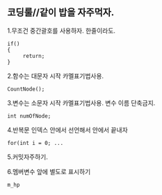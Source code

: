 
## 코딩룰//같이 밥을 자주먹자.

1.무조건 중간괄호를 사용하자. 한줄이라도.
```
if()
{
     return;
}
```
2.함수는 대문자 시작 카멜표기법사용.
```
CountNode();
```
3.변수는 소문자 시작 카멜표기법사용. 변수 이름 단축금지.
```
int numOfNode;
```
4.반복문 인덱스 안에서 선언해서 안에서 끝내자
```
for(int i = 0; ...
```
5.커밋자주하기.

6.멤버변수 앞에 별도로 표시하기
```
m_hp
```

